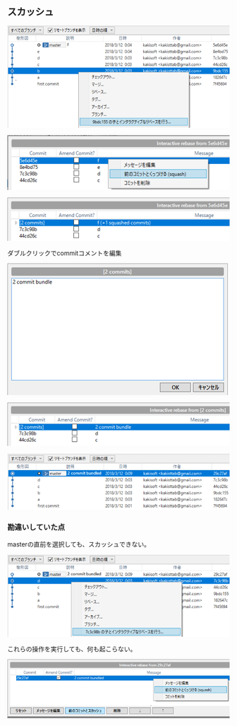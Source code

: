 ## スカッシュ
<p><img src="01.png"></p>
<p><img src="02.png"></p>
<p><img src="03.png"></p>
ダブルクリックでcommitコメントを編集
<p><img src="04.png"></p>
<p><img src="05.png"></p>
<p><img src="06.png"></p>

### 勘違いしていた点
masterの直前を選択しても、スカッシュできない。
<p><img src="07.png"></p>
これらの操作を実行しても、何も起こらない。
<p><img src="08.png"></p>

